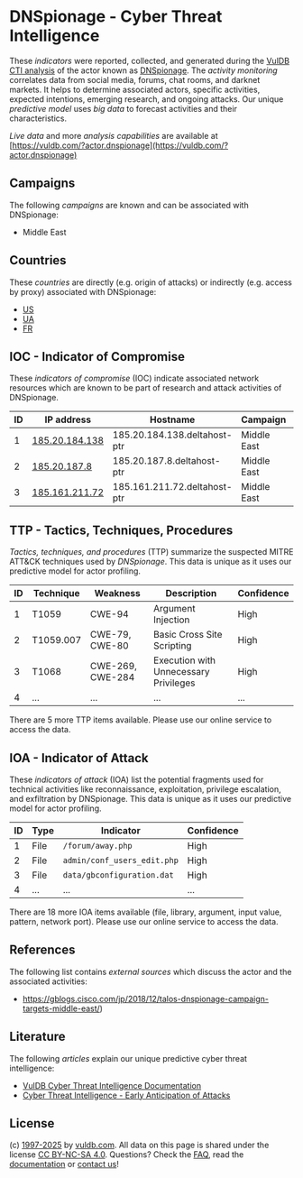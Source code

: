 # DNSpionage - Cyber Threat Intelligence

These _indicators_ were reported, collected, and generated during the [VulDB CTI analysis](https://vuldb.com/?kb.cti) of the actor known as [DNSpionage](https://vuldb.com/?actor.dnspionage). The _activity monitoring_ correlates data from social media, forums, chat rooms, and darknet markets. It helps to determine associated actors, specific activities, expected intentions, emerging research, and ongoing attacks. Our unique _predictive model_ uses _big data_ to forecast activities and their characteristics.

_Live data_ and more _analysis capabilities_ are available at [https://vuldb.com/?actor.dnspionage](https://vuldb.com/?actor.dnspionage)

## Campaigns

The following _campaigns_ are known and can be associated with DNSpionage:

* Middle East

## Countries

These _countries_ are directly (e.g. origin of attacks) or indirectly (e.g. access by proxy) associated with DNSpionage:

* [US](https://vuldb.com/?country.us)
* [UA](https://vuldb.com/?country.ua)
* [FR](https://vuldb.com/?country.fr)

## IOC - Indicator of Compromise

These _indicators of compromise_ (IOC) indicate associated network resources which are known to be part of research and attack activities of DNSpionage.

ID | IP address | Hostname | Campaign | Confidence
-- | ---------- | -------- | -------- | ----------
1 | [185.20.184.138](https://vuldb.com/?ip.185.20.184.138) | 185.20.184.138.deltahost-ptr | Middle East | High
2 | [185.20.187.8](https://vuldb.com/?ip.185.20.187.8) | 185.20.187.8.deltahost-ptr | Middle East | High
3 | [185.161.211.72](https://vuldb.com/?ip.185.161.211.72) | 185.161.211.72.deltahost-ptr | Middle East | High

## TTP - Tactics, Techniques, Procedures

_Tactics, techniques, and procedures_ (TTP) summarize the suspected MITRE ATT&CK techniques used by _DNSpionage_. This data is unique as it uses our predictive model for actor profiling.

ID | Technique | Weakness | Description | Confidence
-- | --------- | -------- | ----------- | ----------
1 | T1059 | CWE-94 | Argument Injection | High
2 | T1059.007 | CWE-79, CWE-80 | Basic Cross Site Scripting | High
3 | T1068 | CWE-269, CWE-284 | Execution with Unnecessary Privileges | High
4 | ... | ... | ... | ...

There are 5 more TTP items available. Please use our online service to access the data.

## IOA - Indicator of Attack

These _indicators of attack_ (IOA) list the potential fragments used for technical activities like reconnaissance, exploitation, privilege escalation, and exfiltration by DNSpionage. This data is unique as it uses our predictive model for actor profiling.

ID | Type | Indicator | Confidence
-- | ---- | --------- | ----------
1 | File | `/forum/away.php` | High
2 | File | `admin/conf_users_edit.php` | High
3 | File | `data/gbconfiguration.dat` | High
4 | ... | ... | ...

There are 18 more IOA items available (file, library, argument, input value, pattern, network port). Please use our online service to access the data.

## References

The following list contains _external sources_ which discuss the actor and the associated activities:

* https://gblogs.cisco.com/jp/2018/12/talos-dnspionage-campaign-targets-middle-east/)

## Literature

The following _articles_ explain our unique predictive cyber threat intelligence:

* [VulDB Cyber Threat Intelligence Documentation](https://vuldb.com/?kb.cti)
* [Cyber Threat Intelligence - Early Anticipation of Attacks](https://www.scip.ch/en/?labs.20201022)

## License

(c) [1997-2025](https://vuldb.com/?kb.changelog) by [vuldb.com](https://vuldb.com/?kb.about). All data on this page is shared under the license [CC BY-NC-SA 4.0](https://creativecommons.org/licenses/by-nc-sa/4.0/). Questions? Check the [FAQ](https://vuldb.com/?kb.faq), read the [documentation](https://vuldb.com/?kb) or [contact us](https://vuldb.com/?contact)!
